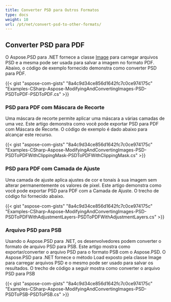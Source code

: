 ```yaml
---
title: Converter PSD para Outros Formatos
type: docs
weight: 10
url: /pt/net/convert-psd-to-other-formats/
---
```



## **Converter PSD para PDF**


O Aspose.PSD para .NET fornece a classe [Image](https://reference.aspose.com/psd/net/aspose.psd/image) para carregar arquivos PSD e a mesma pode ser usada para salvar a imagem no formato PDF. Abaixo, o código de exemplo fornecido demonstra como converter PSD para PDF.



{{< gist "aspose-com-gists" "8a4c9d34ce856d1642fc7c0ce974175c" "Examples-CSharp-Aspose-ModifyingAndConvertingImages-PSD-PSDToPDF-PSDToPDF.cs" >}}
### **PSD para PDF com Máscara de Recorte**


Uma máscara de recorte permite aplicar uma máscara a várias camadas de uma vez. Este artigo demonstra como você pode exportar PSD para PDF com Máscara de Recorte. O código de exemplo é dado abaixo para alcançar este recurso.


{{< gist "aspose-com-gists" "8a4c9d34ce856d1642fc7c0ce974175c" "Examples-CSharp-Aspose-ModifyingAndConvertingImages-PSD-PSDToPDFWithClippingMask-PSDToPDFWithClippingMask.cs" >}}
### **PSD para PDF com Camada de Ajuste**


Uma camada de ajuste aplica ajustes de cor e tonais à sua imagem sem alterar permanentemente os valores de pixel. Este artigo demonstra como você pode exportar PSD para PDF com a Camada de Ajuste. O trecho de código foi fornecido abaixo.

{{< gist "aspose-com-gists" "8a4c9d34ce856d1642fc7c0ce974175c" "Examples-CSharp-Aspose-ModifyingAndConvertingImages-PSD-PSDToPDFWithAdjustmentLayers-PSDToPDFWithAdjustmentLayers.cs" >}}
### **Arquivo PSD para PSB**


Usando o Aspose.PSD para .NET, os desenvolvedores podem converter o formato de arquivo PSD para PSB. Este artigo mostra como exportar/converter o arquivo PSD para o formato PSB com o Aspose.PSD. O Aspose.PSD para .NET fornece o método Load exposto pela classe Image para carregar arquivos PSD e o mesmo pode ser usado para salvar os resultados. O trecho de código a seguir mostra como converter o arquivo PSD para PSB

{{< gist "aspose-com-gists" "8a4c9d34ce856d1642fc7c0ce974175c" "Examples-CSharp-Aspose-ModifyingAndConvertingImages-PSD-PSDToPSB-PSDToPSB.cs" >}}



